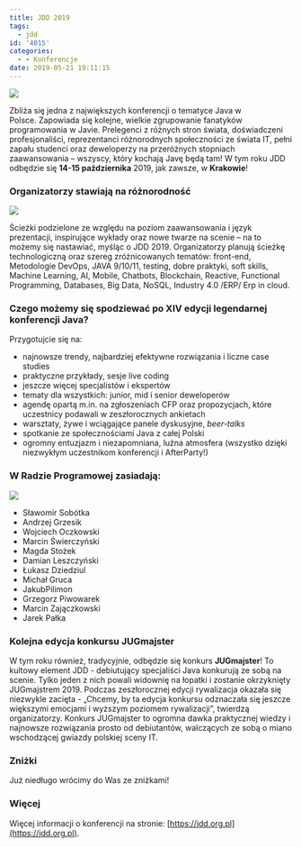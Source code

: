 ```yaml
---
title: JDD 2019
tags:
  - jdd
id: '4015'
categories:
  - - Konferencje
date: 2019-05-21 19:11:15
---
```


![](https://codecouple.pl/wp-content/uploads/2019/08/JDDbaner.png)

Zbliża się jedna z największych konferencji o tematyce Java w Polsce. Zapowiada się kolejne, wielkie zgrupowanie fanatyków programowania w Javie. Prelegenci z różnych stron świata, doświadczeni profesjonaliści, reprezentanci różnorodnych społeczności ze świata IT, pełni zapału studenci oraz deweloperzy na przeróżnych stopniach zaawansowania – wszyscy, który kochają Javę będą tam! W tym roku JDD odbędzie się **14-15 października** 2019, jak zawsze, w **Krakowie**!
<!-- more -->
### Organizatorzy stawiają na różnorodność

![](https://codecouple.pl/wp-content/uploads/2019/08/Picture-1.png)

Ścieżki podzielone ze względu na poziom zaawansowania i język prezentacji, inspirujące wykłady oraz nowe twarze na scenie – na to możemy się nastawiać, myśląc o JDD 2019. Organizatorzy planują ścieżkę technologiczną oraz szereg zróżnicowanych tematów: front-end, Metodologie DevOps, JAVA 9/10/11, testing, dobre praktyki, soft skills, Machine Learning, AI, Mobile, Chatbots, Blockchain, Reactive, Functional Programming, Databases, Big Data, NoSQL, Industry 4.0 /ERP/ Erp in cloud.

### Czego możemy się spodziewać po XIV edycji legendarnej konferencji Java?

Przygotujcie się na:

*   najnowsze trendy, najbardziej efektywne rozwiązania i liczne case studies
*   praktyczne przykłady, sesje live coding
*   jeszcze więcej specjalistów i ekspertów
*   tematy dla wszystkich: junior, mid i senior deweloperów
*   agendę opartą m.in. na zgłoszeniach CFP oraz propozycjach, które uczestnicy podawali w zeszłorocznych ankietach
*   warsztaty, żywe i wciągające panele dyskusyjne, _beer-talks_
*   spotkanie ze społecznościami Java z całej Polski
*   ogromny entuzjazm i niezapomniana, luźna atmosfera (wszystko dzięki niezwykłym uczestnikom konferencji i AfterParty!)

### W Radzie Programowej zasiadają:

![](https://codecouple.pl/wp-content/uploads/2019/08/Picture-2.png)

*   Sławomir Sobótka
*   Andrzej Grzesik
*   Wojciech Oczkowski
*   Marcin Świerczyński
*   Magda Stożek
*   Damian Leszczyński
*   Łukasz Dziedziul
*   Michał Gruca
*   JakubPilimon
*   Grzegorz Piwowarek
*   Marcin Zajączkowski
*   Jarek Pałka

### Kolejna edycja konkursu JUGmajster

W tym roku również, tradycyjnie, odbędzie się konkurs **JUGmajster**! To kultowy element JDD - debiutujący specjaliści Java konkurują ze sobą na scenie. Tylko jeden z nich powali widownię na łopatki i zostanie okrzyknięty JUGmajstrem 2019. Podczas zeszłorocznej edycji rywalizacja okazała się niezwykle zacięta - „Chcemy, by ta edycja konkursu odznaczała się jeszcze większymi emocjami i wyższym poziomem rywalizacji”, twierdzą organizatorzy. Konkurs JUGmajster to ogromna dawka praktycznej wiedzy i najnowsze rozwiązania prosto od debiutantów, walczących ze sobą o miano wschodzącej gwiazdy polskiej sceny IT.

### Zniżki

Już niedługo wrócimy do Was ze zniżkami!

### Więcej

Więcej informacji o konferencji na stronie: [https://jdd.org.pl](https://jdd.org.pl).